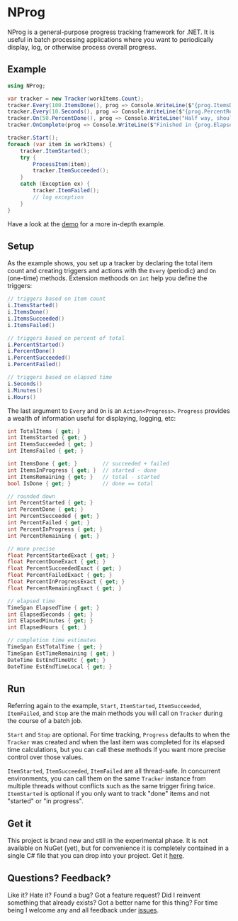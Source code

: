 # NProg

NProg is a general-purpose progress tracking framework for .NET. It is useful in batch processing applications where you want to periodically display, log, or otherwise process overall progress.

## Example

```C#
using NProg;

var tracker = new Tracker(workItems.Count);
tracker.Every(100.ItemsDone(), prog => Console.WriteLine($"{prog.ItemsDone} items done"));
tracker.Every(10.Seconds(), prog => Console.WriteLine($"{prog.PercentRemaining}% left to go"));
tracker.On(50.PercentDone(), prog => Console.WriteLine("Half way, should be done around {prog.EstEndTimeLocal:h:mm tt}"));
tracker.OnComplete(prog => Console.WriteLine($"Finished in {prog.ElapsedMinutes} minutes"));

tracker.Start();
foreach (var item in workItems) {
	tracker.ItemStarted();
	try {
		ProcessItem(item);
		tracker.ItemSucceeded();
	}
	catch (Exception ex) {
		tracker.ItemFailed();
		// log exception
	}
}
```

Have a look at the [demo](https://github.com/tmenier/NProg/blob/master/NProg.Demo/Program.cs) for a more in-depth example.

## Setup

As the example shows, you set up a tracker by declaring the total item count and creating triggers and actions with the `Every` (periodic) and `On` (one-time) methods. Extension methoods on `int` help you define the triggers:

```C#
// triggers based on item count
i.ItemsStarted()
i.ItemsDone()
i.ItemsSucceeded()
i.ItemsFailed()

// triggers based on percent of total
i.PercentStarted()
i.PercentDone()
i.PercentSucceeded()
i.PercentFailed()

// triggers based on elapsed time
i.Seconds()
i.Minutes()
i.Hours()
```

The last argument to `Every` and `On` is an `Action<Progress>`. `Progress` provides a wealth of information useful for displaying, logging, etc:

```c#
int TotalItems { get; }
int ItemsStarted { get; }
int ItemsSucceeded { get; }
int ItemsFailed { get; }

int ItemsDone { get; }        // succeeded + failed
int ItemsInProgress { get; }  // started - done
int ItemsRemaining { get; }   // total - started
bool IsDone { get; }          // done == total

// rounded down
int PercentStarted { get; }
int PercentDone { get; }
int PercentSucceeded { get; }
int PercentFailed { get; }
int PercentInProgress { get; }
int PercentRemaining { get; }

// more precise
float PercentStartedExact { get; }
float PercentDoneExact { get; }
float PercentSucceededExact { get; }
float PercentFailedExact { get; }
float PercentInProgressExact { get; }
float PercentRemainingExact { get; }

// elapsed time
TimeSpan ElapsedTime { get; }
int ElapsedSeconds { get; }
int ElapsedMinutes { get; }
int ElapsedHours { get; }

// completion time estimates
TimeSpan EstTotalTime { get; }
TimeSpan EstTimeRemaining { get; }
DateTime EstEndTimeUtc { get; }
DateTime EstEndTimeLocal { get; }
```

## Run

Referring again to the example, `Start`, `ItemStarted`, `ItemSucceeded`, `ItemFailed`, and `Stop` are the main methods you will call on `Tracker` during the course of a batch job.

`Start` and `Stop` are optional. For time tracking, `Progress` defaults to when the `Tracker` was created and when the last item was completed for its elapsed time calculations, but you can call these methods if you want more precise control over those values.

`ItemStarted`, `ItemSucceeded`, `ItemFailed` are all thread-safe. In concurrent environments, you can call them on the same `Tracker` instance from multiple threads without conflicts such as the same trigger firing twice. `ItemStarted` is optional if you only want to track "done" items and not "started" or "in progress".
    
## Get it

This project is brand new and still in the experimental phase. It is not available on NuGet (yet), but for convenience it is completely contained in a single C# file that you can drop into your project. Get it [here](https://raw.githubusercontent.com/tmenier/NProg/master/NProg/Tracker.cs).

## Questions? Feedback?

Like it? Hate it? Found a bug? Got a feature request? Did I reinvent something that already exists? Got a better name for this thing? For time being I welcome any and all feedback under [issues](https://github.com/tmenier/NProg/issues).
